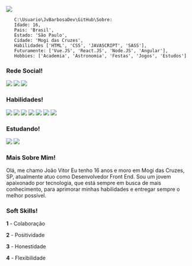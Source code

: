 <div>
   <img src="https://cdn.discordapp.com/attachments/1003344066500636845/1012111252883001376/new-tecnologia.jpg">
<div>

```
   C:\Usuario\JvBarbosaDev\GitHub\Sobre:
   Idade: 16,
   Pais: 'Brasil',
   Estado: 'São Paulo',
   Cidade: 'Mogi das Cruzes',
   Habilidades ['HTML', 'CSS', 'JAVASCRIPT', 'SASS'],
   Futuramente: ['Vue.JS', 'React.JS', 'Node.JS', 'Angular'],
   Hobbies: ['Academia', 'Astronomia', 'Festas', 'Jogos', 'Estudos']
```

  ### Rede Social!
  
<div> 
  <a href="https://www.linkedin.com/in/jo%C3%A3o-vitor-a23584246/" target="_blank"><img src="https://img.shields.io/badge/-LinkedIn-%230077B5?style=for-the-badge&logo=linkedin&logoColor=white" target="_blank"></a> 
  <a href="https://instagram.com/vitordazl_" target="_blank"><img src="https://img.shields.io/badge/-Instagram-%23E4405F?style=for-the-badge&logo=instagram&logoColor=white" target="_blank"></a>
    <a href="https://portfolio.jvbarbosadev.repl.co/" target="_blank"><img src="https://img.shields.io/badge/Portfólio-FF0000?style=for-the-badge&logoColor=white" target="_blank"></a>

</div>

 ### Habilidades!
 
<div>
 
<img src="https://img.shields.io/badge/HTML5-E34F26?style=for-the-badge&logo=html5&logoColor=white" target="_blank">
<img src="https://img.shields.io/badge/CSS3-1572B6?style=for-the-badge&logo=css3&logoColor=white" target="_blank">
<img src="https://img.shields.io/badge/JavaScript-F7DF1E?style=for-the-badge&logo=javascript&logoColor=black" target="_blank">
<img src="https://img.shields.io/badge/Netlify-00C7B7?style=for-the-badge&logo=netlify&logoColor=white" target="_blank">
<img src="https://img.shields.io/badge/Windows-0078D6?style=for-the-badge&logo=windows&logoColor=white" target="_blank">
<img src="https://img.shields.io/badge/adobe%20photoshop-%2331A8FF.svg?style=for-the-badge&logo=adobe%20photoshop&logoColor=white" target="_blank">
<img src="https://img.shields.io/badge/Visual%20Studio%20Code-0078d7.svg?style=for-the-badge&logo=visual-studio-code&logoColor=white" target="_blank">
 
 </div>
 
 ### Estudando!
  
  </div>
  
<img src="https://img.shields.io/badge/vuejs-%2335495e.svg?style=for-the-badge&logo=vuedotjs&logoColor=%234FC08D" target="_blank">
<img src="https://img.shields.io/badge/figma-%23F24E1E.svg?style=for-the-badge&logo=figma&logoColor=white" target="_blank">
  
  </div>
  
 ### Mais Sobre Mim!

<p>
Olá, me chamo João Vitor Eu tenho 16 anos e moro em Mogi das Cruzes, SP, atualmente atuo como Desenvolvedor Front End. Sou um jovem apaixonado por           tecnologia, que está sempre em busca de mais conhecimento, para aprimorar minhas habilidades e entregar sempre o melhor possível.

 ### Soft Skills!

<p>

<b>1</b> - Colaboração

<b>2</b> - Positividade

<b>3</b> - Honestidade

<b>4</b> - Flexibilidade

<p>
 
